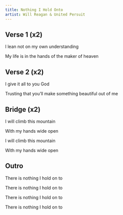 ```yaml
---
title: Nothing I Hold Onto
artist: Will Reagan & United Persuit
---
```


## Verse 1 (x2)

I lean not on my own understanding

My life is in the hands of the maker of heaven

## Verse 2 (x2)

I give it all to you God

Trusting that you’ll make something beautiful out of me

## Bridge (x2)

I will climb this mountain

With my hands wide open

I will climb this mountain

With my hands wide open

## Outro

There is nothing I hold on to

There is nothing I hold on to

There is nothing I hold on to

There is nothing I hold on to
